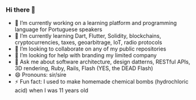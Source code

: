 ### Hi there 👋

- 🔭 I’m currently working on a learning platform and programming language for Portuguese speakers
- 🌱 I’m currently learning Dart, Flutter, Solidity, blockchains, cryptocurrencies, taxes, geoarbitrage, IoT, radio protocols
- 👯 I’m looking to collaborate on any of my public repositories
- 🤔 I’m looking for help with branding my limited company
- 💬 Ask me about software architecture, design datterns, RESTful APIs, 3D rendering, Ruby, Rails, Flash (YES, the DEAD Flash)
- 😄 Pronouns: sir/sire
- ⚡ Fun fact: I used to make homemade chemical bombs (hydrochloric acid) when I was 11 years old

